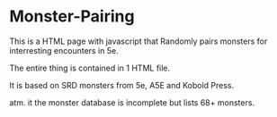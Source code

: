 # Monster-Pairing

This is a HTML page with javascript that Randomly pairs monsters for interresting encounters in 5e.

The entire thing is contained in 1 HTML file.

It is based on SRD monsters from 5e, A5E and Kobold Press. 

atm. it the monster database is incomplete but lists 68+ monsters.
